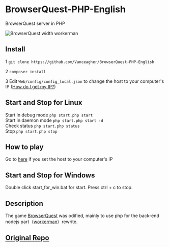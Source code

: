 # BrowserQuest-PHP-English
BrowserQuest server in PHP

![BrowserQuest width workerman](https://github.com/walkor/BrowserQuest-PHP/blob/master/Web/img/screenshot.jpg?raw=true)

## Install
1 `git clone https://github.com/Vanceagher/BrowserQuest-PHP-English`

2 `composer install `

3 Edit `Web/config/config_local.json` to change the host to your computer's IP ([How do I get my IP?](https://www.businessinsider.com/how-to-find-ip-address-on-windows))

## Start and Stop for Linux
Start in debug mode ```php start.php start``` <br>
Start in daemon mode ```php start.php start -d```  <br>
Check status ```php start.php status```   <br>
Stop ```php start.php stop```  <br>

## How to play
Go to [here](http://localhost:8787/) if you set the host to your computer's IP

## Start and Stop for Windows
Double click start_for_win.bat for start.
Press ctrl + c to stop.

## Description
The game [BrowserQuest](https://github.com/mozilla/BrowserQuest) was odified, mainly to use php for the back-end nodejs part（[workerman](https://github.com/walkor/workerman)）rewrite.

## [Original Repo](https://github.com/mozilla/BrowserQuest)
